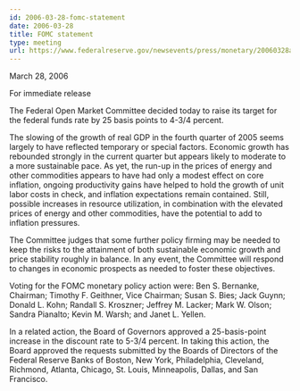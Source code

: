 ```yaml
---
id: 2006-03-28-fomc-statement
date: 2006-03-28
title: FOMC statement
type: meeting
url: https://www.federalreserve.gov/newsevents/press/monetary/20060328a.htm
---
```


March 28, 2006

For immediate release

The Federal Open Market Committee decided today to raise its target for the federal funds rate by 25 basis points to 4-3/4 percent.

The slowing of the growth of real GDP in the fourth quarter of 2005 seems largely to have reflected temporary or special factors. Economic growth has rebounded strongly in the current quarter but appears likely to moderate to a more sustainable pace. As yet, the run-up in the prices of energy and other commodities appears to have had only a modest effect on core inflation, ongoing productivity gains have helped to hold the growth of unit labor costs in check, and inflation expectations remain contained. Still, possible increases in resource utilization, in combination with the elevated prices of energy and other commodities, have the potential to add to inflation pressures.

The Committee judges that some further policy firming may be needed to keep the risks to the attainment of both sustainable economic growth and price stability roughly in balance. In any event, the Committee will respond to changes in economic prospects as needed to foster these objectives.

Voting for the FOMC monetary policy action were: Ben S. Bernanke, Chairman; Timothy F. Geithner, Vice Chairman; Susan S. Bies; Jack Guynn; Donald L. Kohn; Randall S. Kroszner; Jeffrey M. Lacker; Mark W. Olson; Sandra Pianalto; Kevin M. Warsh; and Janet L. Yellen.

In a related action, the Board of Governors approved a 25-basis-point increase in the discount rate to 5-3/4 percent. In taking this action, the Board approved the requests submitted by the Boards of Directors of the Federal Reserve Banks of Boston, New York, Philadelphia, Cleveland, Richmond, Atlanta, Chicago, St. Louis, Minneapolis, Dallas, and San Francisco.